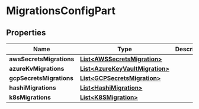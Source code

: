 

# MigrationsConfigPart

## Properties

Name | Type | Description | Notes
------------ | ------------- | ------------- | -------------
**awsSecretsMigrations** | [**List&lt;AWSSecretsMigration&gt;**](AWSSecretsMigration.md) |  |  [optional]
**azureKvMigrations** | [**List&lt;AzureKeyVaultMigration&gt;**](AzureKeyVaultMigration.md) |  |  [optional]
**gcpSecretsMigrations** | [**List&lt;GCPSecretsMigration&gt;**](GCPSecretsMigration.md) |  |  [optional]
**hashiMigrations** | [**List&lt;HashiMigration&gt;**](HashiMigration.md) |  |  [optional]
**k8sMigrations** | [**List&lt;K8SMigration&gt;**](K8SMigration.md) |  |  [optional]



